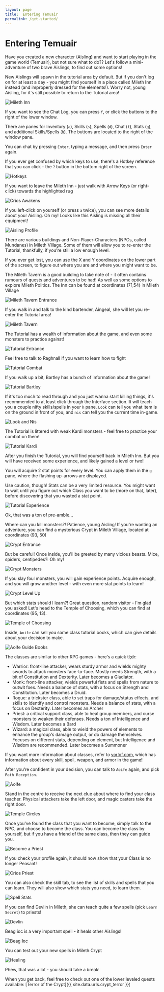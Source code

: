 ```yaml
---
layout: page
title:  Entering Temuair
permalink: /get-started/
---
```


# Entering Temuair

Have you created a new character (Aisling) and want to start playing in the game world (Temuair), but not sure what to do?? Let's follow a mini-adventure of two brave Aislings, to find out some options!

New Aislings will spawn in the tutorial area by default. But if you don't log on for at least a day - you might find yourself in a place called Mileth Inn instead (and improperly dressed for the elements!). Worry not, young Aisling, for it's still possible to return to the Tutorial area!

![Mileth Inn](/assets/img/awakening/me/crios/mileth-inn.png)


If you want to see the Chat Log, you can press `f`, or click the buttons to the right of the lower window.

There are panes for Inventory (`a`), Skills (`s`), Spells (`d`), Chat (`f`), Stats (`g`), and additional Skills/Spells (`h`). The buttons are located to the right of the window pane.

You can chat by pressing `Enter`, typing a message, and then press `Enter` again.

If you ever get confused by which keys to use, there's a Hotkey reference that you can click - the `?` button in the bottom right of the screen.

![Hotkeys](/assets/img/darkages/hotkeys.png)

If you want to leave the Mileth Inn - just walk with Arrow Keys (or right-click) towards the highlighted rug

![Crios Awakens](/assets/img/awakening/me/crios/crios-awakens.png)

If you left-click on yourself (or press `a` twice), you can see more details about your Aisling. Oh my! Looks like this Aisling is missing all their equipment!

![Aisling Profile](/assets/img/awakening/me/crios/aisling-self.png)

There are various buildings and Non-Player-Characters (NPCs, called Mundanes) in Mileth Village. Some of them will allow you to re-enter the Tutorial, thankfully, if you're still a low enough level.

If you ever get lost, you can use the X and Y coordinates on the lower part of the screen, to figure out where you are and where you might want to be.

The Mileth Tavern is a good building to take note of - it often contains rumours of quests and adventures to be had! As well as some options to explore Mileth Politics. The Inn can be found at coordinates (71,54) in Mileth Village

![Mileth Tavern Entrance](/assets/img/awakening/me/crios/mileth-tavern-entrance.png)

If you walk in and talk to the kind bartender, Aingeal, she will let you re-enter the Tutorial area!

![Mileth Tavern](/assets/img/awakening/me/crios/mileth-tavern.png)

The Tutorial has a wealth of information about the game, and even some monsters to practice against!

![Tutorial Entrance](/assets/img/awakening/me/crios/tutorial-entrance.png)

Feel free to talk to Raghnall if you want to learn how to fight

![Tutorial Combat](/assets/img/awakening/me/crios/tutorial-combat.png)

If you walk up a bit, Bartley has a bunch of information about the game!

![Tutorial Bartley](/assets/img/awakening/me/crios/tutorial-bartley.png)

If it's too much to read through and you just wanna start killing things, it's recommended to at least click through the Interface section. It will teach you a couple nifty skills/spells in your `h` pane. `Look` can tell you what item is on the ground in front of you, and `nis` can tell you the current time in-game.

![Look and Nis](/assets/img/awakening/me/crios/tutorial-nis.png)

The Tutorial is littered with weak Kardi monsters - feel free to practice your combat on them!

![Tutorial Kardi](/assets/img/awakening/me/crios/tutorial-kardi.png)

After you finish the Tutorial, you will find yourself back in Mileth Inn. But you will have received some experience, and likely gained a level or two!

You will acquire 2 stat points for every level. You can apply them in the `g` pane, where the flashing up-arrows are displayed.

Use caution, though! Stats can be a very limited resource. You might want to wait until you figure out which Class you want to be (more on that, later), before discovering that you wasted a stat point.

![Tutorial Experience](/assets/img/awakening/me/crios/tutorial-exp.png)

Ok, that was a ton of pre-amble...

Where can you kill monsters?! Patience, young Aisling! If you're wanting an adventure, you can find a mysterious Crypt in Mileth Village, located at coordinates (93, 50)

![Crypt Entrance](/assets/img/awakening/me/crios/mileth-crypt-entrance.png)

But be careful! Once inside, you'll be greeted by many vicious beasts. Mice, spiders, centipedes?! Oh my!

![Crypt Monsters](/assets/img/awakening/me/crios/mileth-crypt-monsters.png)

If you slay foul monsters, you will gain experience points. Acquire enough, and you will grow another level - with even more stat points to learn!

![Crypt Level Up](/assets/img/awakening/me/crios/mileth-crypt-level-up.png)

But which stats should I learn?! Great question, random visitor - I'm glad you asked! Let's head to the Temple of Choosing, which you can find at coordinates (95, 13).

![Temple of Choosing](/assets/img/awakening/me/crios/temple-of-choosing.png)

Inside, `Aoife` can sell you some class tutorial books, which can give details about your decision to make.

![Aoife Guide Books](/assets/img/awakening/me/crios/toc-books.png)

The classes are similar to other RPG games - here's a quick tl;dr:

- Warrior: front-line attacker, wears sturdy armor and wields mighty swords to attack monsters face-to-face. Mostly needs Strength, with a bit of Constitution and Dexterity. Later becomes a Gladiator.
- Monk: front-line attacker, wields powerful fists and spells from nature to outwit foes. Needs a balance of stats, with a focus on Strength and Constitution. Later becomes a Druid.
- Rogue: a trickster class, able to set traps for damage/status effects, and skills to identify and control monsters. Needs a balance of stats, with a focus on Dexterity. Later becomes an Archer
- Priest: a critical support class, able to heal group members, and curse monsters to weaken their defenses. Needs a ton of Intelligence and Wisdom. Later becomes a Bard
- Wizard: a magical class, able to wield the powers of elements to enhance the group's damage output, or do damage themselves. Focuses on different stats, depending on element, but Intelligence and Wisdom are recommended. Later becomes a Summoner

If you want more information about classes, refer to [vorlof.com](https://www.vorlof.com/skills.html), which has information about every skill, spell, weapon, and armor in the game!

After you're confident in your decision, you can talk to `Aoife` again, and pick `Path Reception`.

![Aoife](/assets/img/awakening/me/crios/toc-aoife.png)

Stand in the centre to receive the next clue about where to find your class teacher. Physical attackers take the left door, and magic casters take the right door.

![Temple Circles](/assets/img/awakening/me/crios/stand-in-centre.png)

Once you've found the class that you want to become, simply talk to the NPC, and choose to become the class. You can become the class by yourself, but if you have a friend of the same class, then they can guide you.

![Become a Priest](/assets/img/awakening/me/crios/become-priest.png)

If you check your profile again, it should now show that your Class is no longer Peasant!

![Crios Priest](/assets/img/awakening/me/crios/crios-priest.png)

You can also check the skill tab, to see the list of skills and spells that you can learn. They will also show which stats you need, to learn them.

![Spell Stats](/assets/img/awakening/me/crios/need-stats.png)

If you can find Devlin in Mileth, she can teach quite a few spells (pick `Learn Secret`) to priests!

![Devlin](/assets/img/awakening/me/crios/devlin.png)

Beag ioc is a very important spell - it heals other Aislings!

![Beag Ioc](/assets/img/awakening/me/crios/learn-beag-ioc.png)

You can test out your new spells in Mileth Crypt

![Healing](/assets/img/awakening/me/crios/use-beag-ioc.png)


Phew, that was a lot - you should take a break!

When you get back, feel free to check out one of the lower leveled quests available: [Terror of the Crypt]({{ site.data.urls.crypt_terror }})

